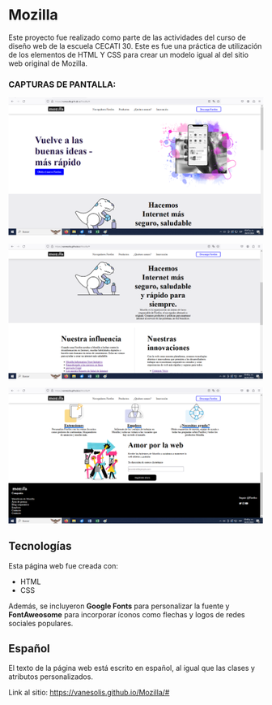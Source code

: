 # Mozilla
Este proyecto fue realizado como parte de las actividades del curso de diseño web de la escuela CECATI 30.
Este es fue una práctica de utilización de los elementos de HTML Y CSS para crear un modelo igual al del sitio web original de Mozilla.

### CAPTURAS DE PANTALLA:



![Inicio](imagenes/readme/Mozilla1.png)



![2](imagenes/readme/Mozilla2.png)



![3](imagenes/readme/Mozilla3.png)

## Tecnologías

Esta página web fue creada con:

* HTML
* CSS

Además, se incluyeron **Google Fonts** para personalizar la fuente y **FontAweosome** para incorporar íconos como flechas y logos de redes sociales populares. 

## Español

El texto de la página web está escrito en español, al igual que las clases y atributos personalizados.

Link al sitio: https://vanesolis.github.io/Mozilla/#
